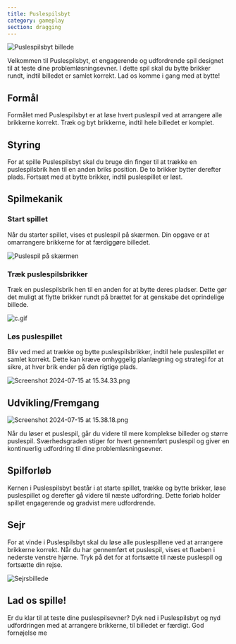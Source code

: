 ```yaml
---
title: Puslespilsbyt
category: gameplay
section: dragging
---
```

![Puslespilsbyt billede](https://help.studycat.com/hc/article_attachments/34916594979097)

Velkommen til Puslespilsbyt, et engagerende og udfordrende spil designet til at teste dine problemløsningsevner. I dette spil skal du bytte brikker rundt, indtil billedet er samlet korrekt. Lad os komme i gang med at bytte!

## Formål

Formålet med Puslespilsbyt er at løse hvert puslespil ved at arrangere alle brikkerne korrekt. Træk og byt brikkerne, indtil hele billedet er komplet.

## Styring

For at spille Puslespilsbyt skal du bruge din finger til at trække en puslespilsbrik hen til en anden briks position. De to brikker bytter derefter plads. Fortsæt med at bytte brikker, indtil puslespillet er løst.

## Spilmekanik

### Start spillet

Når du starter spillet, vises et puslespil på skærmen. Din opgave er at omarrangere brikkerne for at færdiggøre billedet.

![Puslespil på skærmen](https://help.studycat.com/hc/article_attachments/34916594979097)

### Træk puslespilsbrikker

Træk en puslespilsbrik hen til en anden for at bytte deres pladser. Dette gør det muligt at flytte brikker rundt på brættet for at genskabe det oprindelige billede.

![c.gif](https://help.studycat.com/hc/article_attachments/35085383360281)

### Løs puslespillet

Bliv ved med at trække og bytte puslespilsbrikker, indtil hele puslespillet er samlet korrekt. Dette kan kræve omhyggelig planlægning og strategi for at sikre, at hver brik ender på den rigtige plads.

![Screenshot 2024-07-15 at 15.34.33.png](https://help.studycat.com/hc/article_attachments/35085383392153)

## Udvikling/Fremgang

![Screenshot 2024-07-15 at 15.38.18.png](https://help.studycat.com/hc/article_attachments/35085383395993)

Når du løser et puslespil, går du videre til mere komplekse billeder og større puslespil. Sværhedsgraden stiger for hvert gennemført puslespil og giver en kontinuerlig udfordring til dine problemløsningsevner.

## Spilforløb

Kernen i Puslespilsbyt består i at starte spillet, trække og bytte brikker, løse puslespillet og derefter gå videre til næste udfordring. Dette forløb holder spillet engagerende og gradvist mere udfordrende.

## Sejr

For at vinde i Puslespilsbyt skal du løse alle puslespillene ved at arrangere brikkerne korrekt. Når du har gennemført et puslespil, vises et flueben i nederste venstre hjørne. Tryk på det for at fortsætte til næste puslespil og fortsætte din rejse.

![Sejrsbillede](https://help.studycat.com/hc/article_attachments/34916594984473)

## Lad os spille!

Er du klar til at teste dine puslespilsevner? Dyk ned i Puslespilsbyt og nyd udfordringen med at arrangere brikkerne, til billedet er færdigt. God fornøjelse me